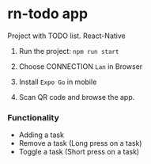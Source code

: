 # rn-todo app

Project with TODO list. React-Native

1. Run the project: `npm run start`

2. Choose CONNECTION `Lan` in Browser
3. Install `Expo Go` in mobile
4. Scan QR code and browse the app.

### Functionality

- Adding a task
- Remove a task (Long press on a task)
- Toggle a task (Short press on a task)
